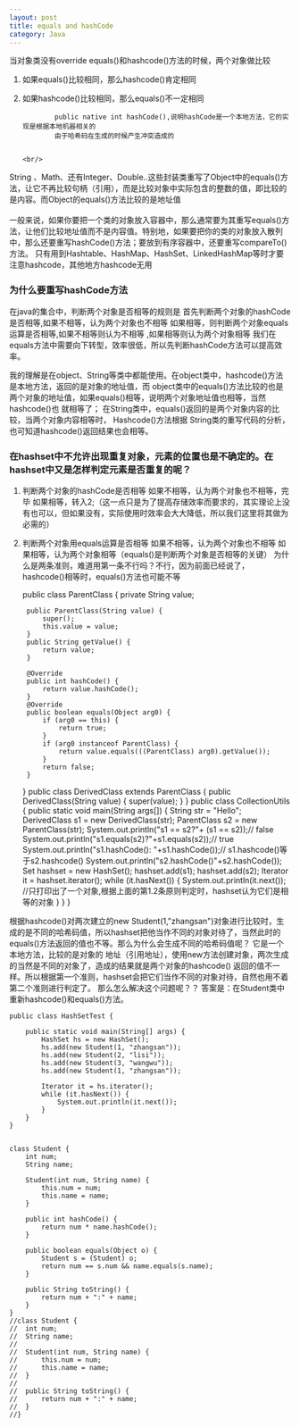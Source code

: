 ```yaml
---
layout: post
title: equals and hashCode 
category: Java
---
```

当对象类没有override equals()和hashcode()方法的时候，两个对象做比较   
1. 如果equals()比较相同，那么hashcode()肯定相同    
2. 如果hashcode()比较相同，那么equals()不一定相同      


               public native int hashCode(),说明hashCode是一个本地方法，它的实现是根据本地机器相关的          
               由于哈希码在生成的时候产生冲突造成的      


       <br/>      
String 、Math、还有Integer、Double..这些封装类重写了Object中的equals()方法，让它不再比较句柄（引用），而是比较对象中实际包含的整数的值，即比较的是内容。而Object的equals()方法比较的是地址值 <br/>    
一般来说，如果你要把一个类的对象放入容器中，那么通常要为其重写equals()方法，让他们比较地址值而不是内容值。特别地，如果要把你的类的对象放入散列中，那么还要重写hashCode()方法；要放到有序容器中，还要重写compareTo()方法。 只有用到Hashtable、HashMap、HashSet、LinkedHashMap等时才要注意hashcode，其他地方hashcode无用      
    
           
### 为什么要重写hashCode方法          
在java的集合中，判断两个对象是否相等的规则是 
首先判断两个对象的hashCode是否相等,如果不相等，认为两个对象也不相等 
如果相等，则判断两个对象equals运算是否相等,如果不相等则认为不相等 ,如果相等则认为两个对象相等 
我们在equals方法中需要向下转型，效率很低，所以先判断hashCode方法可以提高效率。

我的理解是在object、String等类中都能使用。在object类中，hashcode()方法是本地方法，返回的是对象的地址值，而 object类中的equals()方法比较的也是两个对象的地址值，如果equals()相等，说明两个对象地址值也相等，当然hashcode()也 就相等了；
在String类中，equals()返回的是两个对象内容的比较，当两个对象内容相等时， Hashcode()方法根据 String类的重写代码的分析，也可知道hashcode()返回结果也会相等。


### 在hashset中不允许出现重复对象，元素的位置也是不确定的。在hashset中又是怎样判定元素是否重复的呢？
1. 判断两个对象的hashCode是否相等 如果不相等，认为两个对象也不相等，完毕 如果相等，转入2;（这一点只是为了提高存储效率而要求的，其实理论上没有也可以，但如果没有，实际使用时效率会大大降低，所以我们这里将其做为必需的） 
2. 判断两个对象用equals运算是否相等 
如果不相等，认为两个对象也不相等 
如果相等，认为两个对象相等（equals()是判断两个对象是否相等的关键） 
为什么是两条准则，难道用第一条不行吗？不行，因为前面已经说了，hashcode()相等时，equals()方法也可能不等

	public class ParentClass {
		private String value;
	
		public ParentClass(String value) {
			super();
			this.value = value;
		}
		public String getValue() {
			return value;
		}
	
		@Override
		public int hashCode() {
			return value.hashCode();
		}
		@Override
		public boolean equals(Object arg0) {
			if (arg0 == this) {
				return true;
			}
			if (arg0 instanceof ParentClass) {
				return value.equals(((ParentClass) arg0).getValue());
			}
			return false;
		}
	}
	public class DerivedClass extends ParentClass { 
	    public DerivedClass(String value) { 
	        super(value); 
	    } 
	}
	public class CollectionUtils {
		 public static void main(String args[]) { 
	         String str = "Hello"; 
	         DerivedClass s1 = new DerivedClass(str); 
	         ParentClass s2 = new ParentClass(str); 
	         System.out.println("s1 == s2?"+ (s1 == s2));// false 
	         System.out.println("s1.equals(s2)?"+s1.equals(s2));// true   
	         System.out.println("s1.hashCode(): "+s1.hashCode());// s1.hashcode()等于s2.hashcode() 
	         System.out.println("s2.hashCode()"+s2.hashCode()); 
	         Set hashset = new HashSet(); 
	         hashset.add(s1); 
	         hashset.add(s2); 
	         Iterator it = hashset.iterator(); 
	         while (it.hasNext()) { 
	             System.out.println(it.next());  
		     //只打印出了一个对象,根据上面的第1.2条原则判定时，hashset认为它们是相等的对象
	         } 
	     } 
	}



根据hashcode()对两次建立的new Student(1,"zhangsan")对象进行比较时，生成的是不同的哈希码值，所以hashset把他当作不同的对象对待了，当然此时的 equals()方法返回的值也不等。那么为什么会生成不同的哈希码值呢？
它是一个本地方法，比较的是对象的 地址（引用地址），使用new方法创建对象，两次生成的当然是不同的对象了，造成的结果就是两个对象的hashcode() 返回的值不一样。所以根据第一个准则，hashset会把它们当作不同的对象对待，自然也用不着第二个准则进行判定了。
那么怎么解决这个问题呢？？ 答案是：在Student类中重新hashcode()和equals()方法。 





	public class HashSetTest {
	
		public static void main(String[] args) {
			HashSet hs = new HashSet();
			hs.add(new Student(1, "zhangsan"));
			hs.add(new Student(2, "lisi"));
			hs.add(new Student(3, "wangwu"));
			hs.add(new Student(1, "zhangsan"));
	
			Iterator it = hs.iterator();
			while (it.hasNext()) {
				System.out.println(it.next());
			}
		}
	}
	
	
	class Student {
		int num;
		String name;
	
		Student(int num, String name) {
			this.num = num;
			this.name = name;
		}
	
		public int hashCode() {
			return num * name.hashCode();
		}
	
		public boolean equals(Object o) {
			Student s = (Student) o;
			return num == s.num && name.equals(s.name);
		}
	
		public String toString() {
			return num + ":" + name;
		}
	}
	//class Student {
	//	int num;
	//	String name;
	//
	//	Student(int num, String name) {
	//		this.num = num;
	//		this.name = name;
	//	}
	//
	//	public String toString() {
	//		return num + ":" + name;
	//	}
	//}

    


 
